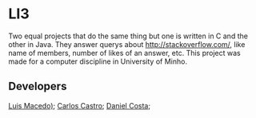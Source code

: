 # LI3
Two equal projects that do the same thing but one is written in C and the other in Java.
They answer querys about http://stackoverflow.com/, like name of members, number of likes of an answer, etc.
This project was made for a computer discipline in University of Minho.

## Developers

[Luis Macedo)](https://github.com/FallenFoil);
[Carlos Castro](https://github.com/carlosc20);
[Daniel Costa](https://github.com/Dans24);
